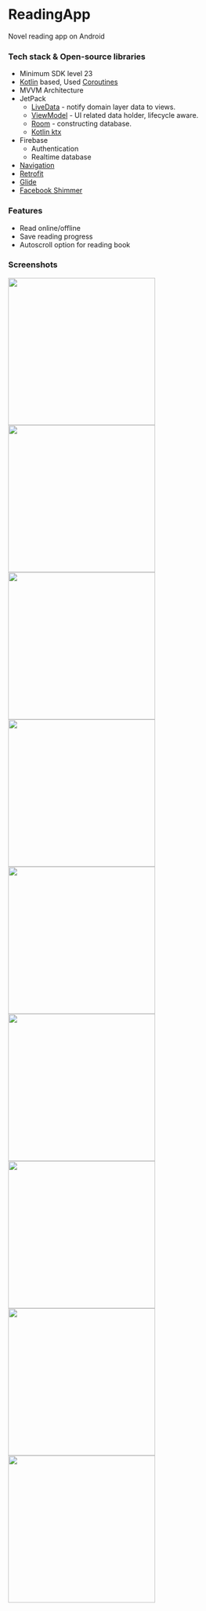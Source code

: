 # ReadingApp
Novel reading app on Android

### Tech stack & Open-source libraries
- Minimum SDK level 23
- [Kotlin](https://kotlinlang.org/) based, Used [Coroutines](https://github.com/Kotlin/kotlinx.coroutines)
- MVVM Architecture
- JetPack
  - [LiveData](https://developer.android.com/topic/libraries/architecture/livedata) - notify domain layer data to views.
  - [ViewModel](https://developer.android.com/topic/libraries/architecture/viewmodel) - UI related data holder, lifecycle aware.
  - [Room](https://developer.android.com/training/data-storage/room) - constructing database.
  - [Kotlin ktx](https://developer.android.com/kotlin/ktx)
- Firebase
  - Authentication
  - Realtime database
- [Navigation](https://developer.android.com/guide/navigation)
- [Retrofit](https://github.com/square/retrofit)
- [Glide](https://github.com/bumptech/glide)
- [Facebook Shimmer](https://github.com/facebook/shimmer-android)

### Features
- Read online/offline
- Save reading progress
- Autoscroll option for reading book

### Screenshots
<img src="https://i.imgur.com/nFQVmNM.jpg" width=300/> <img src="https://i.imgur.com/vUTRBHI.jpg" width=300/>
<img src="https://i.imgur.com/yTz87IT.jpg" width=300/> <img src="https://i.imgur.com/gk5HG8G.jpg" width=300/>
<img src="https://i.imgur.com/5yFRqjD.jpg" width=300/> <img src="https://i.imgur.com/CU1KI7o.jpg" width=300/>   
<img src="https://i.imgur.com/oc40KQr.jpg" width=300/> <img src="https://i.imgur.com/OIbaE4R.jpg" width=300/>
<img src="https://i.imgur.com/raLvdOu.jpg" width=300/> 
